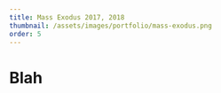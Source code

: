 ```yaml
---
title: Mass Exodus 2017, 2018
thumbnail: /assets/images/portfolio/mass-exodus.png
order: 5
---
```


# Blah
